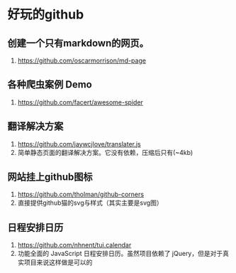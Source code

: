 # 好玩的github

## 创建一个只有markdown的网页。 

1. https://github.com/oscarmorrison/md-page



## 各种爬虫案例 Demo 

1. https://github.com/facert/awesome-spider





## 翻译解决方案 

1. https://github.com/jaywcjlove/translater.js
2. 简单静态页面的翻译解决方案。它没有依赖，压缩后只有(~4kb) 



## 网站挂上github图标

1. https://github.com/tholman/github-corners
2. 直接提供github猫的svg与样式（其实主要是svg图）

## 日程安排日历 

1. https://github.com/nhnent/tui.calendar
2. 功能全面的 JavaScript 日程安排日历。虽然项目依赖了 jQuery，但是对于真实项目来说这样做是可以的 